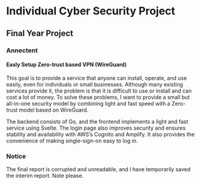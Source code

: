 # Individual Cyber Security Project

## Final Year Project

### Annectent
#### Easly Setup Zero-trust based VPN (WireGuard)

This goal is to provide a service that anyone can install, operate, and use easily, even for individuals or small businesses. Although many existing services provide it, the problem is that it is difficult to use or install and can cost a lot of money. To solve these problems, I want to provide a small but all-in-one security model by combining light and fast speed with a Zero-trust model based on WireGuard.

The backend consists of Go, and the frontend implements a light and fast service using Svelte. The login page also improves security and ensures stability and availability with AWS’s Cognito and Amplify. It also provides the convenience of making single-sign-on easy to log in.


### Notice
The final report is corrupted and unreadable, and I have temporarily saved the interim report. Note please.